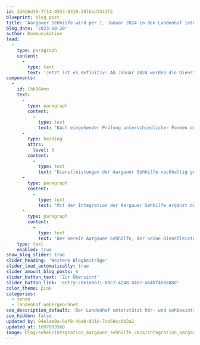 ```yaml
---
id: 326b6d19-7f14-4553-8310-26fbbd3341f2
blueprint: blog_post
title: 'Aargauer Sehhilfe wird per 1. Januar 2024 in den Landenhof integriert'
blog_date: '2023-10-20'
author: Kommunikation
lead:
  -
    type: paragraph
    content:
      -
        type: text
        text: 'Jetzt ist es definitiv: Ab Januar 2024 werden die Dienstleistungen der Aargauer Sehhilfe neu unter dem Dach des Landenhofs angeboten werden. Die Mitgliederversammlung des Vereins Aargauer Sehhilfe sowie der Stiftungsrat Landenhof haben dem Integrationsvertrag zugestimmt. Dieser wurde am 20. Oktober 2023 von beiden Parteien unterschrieben.'
components:
  -
    id: lhk96kmo
    text:
      -
        type: paragraph
        content:
          -
            type: text
            text: 'Nach eingehender Prüfung unterschiedlicher Formen der Zusammenarbeit mit diversen Partnern hat sich der Verein Aargauer Sehhilfe für ein Zusammengehen mit der Stiftung Landenhof Zentrum für Hören und Sehen entschieden. Dabei wird die Aargauer Sehhilfe als eigenständig geführte Beratungsstelle in den Landenhof integriert. Dies hatte eine Arbeitsgruppe aus Vorstandsmitgliedern der Aargauer Sehhilfe und Vertretern des Landenhofs vorgeschlagen.'
      -
        type: heading
        attrs:
          level: 3
        content:
          -
            type: text
            text: 'Dienstleistungen der Aargauer Sehhilfe nachhaltig gesichert'
      -
        type: paragraph
        content:
          -
            type: text
            text: 'Mit der Integration der Aargauer Sehhilfe ergänzt der Landenhof sein ambulantes Angebot mit der umfassenden Beratung von Menschen mit einer Sehbeeinträchtigung und führt nebst der Beratung für Schwerhörige und Gehörlose (BFSUG) Aargau Solothurn künftig eine zweite Beratungsstelle. Durch die neue räumliche Nähe der Aargauer Sehhilfe zu anderen Landenhof-Angeboten im Bereich der Sehbeeinträchtigungen - Visiopädagogischer Dienst und geplante Tagessonderschule Sehen - sollen Synergien künftig noch besser genutzt werden.'
      -
        type: paragraph
        content:
          -
            type: text
            text: 'Der Verein Aargauer Sehhilfe, der seine Dienstleistungen seit 1936 erfolgreich anbietet, stand in den letzten Jahren vor der grossen Herausforderung, seinen Vorstand mit genügend Mitgliedern besetzen zu können. In den letzten Jahren führten nur zwei Vorstandsmitglieder den Verein. Durch die Integration in den Landenhof, eine innovative und professionell geführte Organisation, kann das heute bestehende Dienstleistungsangebot der Aargauer Sehhilfe nachhaltig gesichert werden.'
    type: text
    enabled: true
show_blog_slider: true
slider_heading: 'Weitere Blogbeiträge'
slider_load_automatically: true
slider_amount_blog_posts: 6
slider_button_text: 'Zur Übersicht'
slider_button_link: 'entry::8e1e8a71-0dc7-4248-84e7-ab40f4e0a88d'
color_theme: pink
categories:
  - sehen
  - landenhof-uebergeordnet
seo_description_default: 'Der Landenhof unterstützt hör- und sehbeeinträchtigte Kinder & Jugendliche in ihrem selbstbestimmten Leben durch Förderung ihrer Fähigkeiten & Entwicklung'
seo_hidden: false
updated_by: 04e1ae9a-6ef8-4ba0-931b-7cd69cc0d3a2
updated_at: 1697803568
image: blog/sehen/integration_aargauer_sehhilfe_2023/integration_aargauer_sehhilfe_2023_front.jpg
---
```

